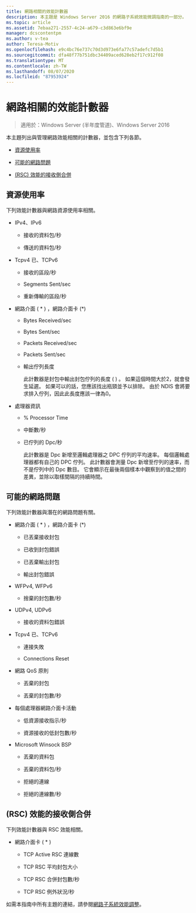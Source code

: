 ```yaml
---
title: 網路相關的效能計數器
description: 本主題是 Windows Server 2016 的網路子系統效能微調指南的一部分。
ms.topic: article
ms.assetid: 7ebaa271-2557-4c24-a679-c3d863e6bf9e
manager: dcscontentpm
ms.author: v-tea
author: Teresa-Motiv
ms.openlocfilehash: e9c4bc76e737c70d3d973e6fa77c57adefc7d5b1
ms.sourcegitcommit: dfa48f77b751dbc34409aced628eb2f17c912f08
ms.translationtype: MT
ms.contentlocale: zh-TW
ms.lasthandoff: 08/07/2020
ms.locfileid: "87953924"
---
```

# <a name="network-related-performance-counters"></a>網路相關的效能計數器

>適用於：Windows Server (半年度管道)、Windows Server 2016

本主題列出與管理網路效能相關的計數器，並包含下列各節。

-   [資源使用率](#bkmk_ru)

-   [可能的網路問題](#bkmk_np)

-   [ (RSC) 效能的接收側合併](#bkmk_rsc)

##  <a name="resource-utilization"></a><a name="bkmk_ru"></a>資源使用率

下列效能計數器與網路資源使用率相關。

- IPv4、IPv6

  -   接收的資料包/秒

  -   傳送的資料包/秒

- Tcpv4 已、TCPv6

  -   接收的區段/秒

  -   Segments Sent/sec

  -   重新傳輸的區段/秒

- 網路介面 ( * ) ，網路介面卡 (\*) 

  - Bytes Received/sec

  - Bytes Sent/sec

  - Packets Received/sec

  - Packets Sent/sec

  - 輸出佇列長度

    此計數器是封包中輸出封包佇列的長度 \( \) 。 如果這個時間大於2，就會發生延遲。 如果可以的話，您應該找出瓶頸並予以排除。 由於 NDIS 會將要求排入佇列，因此此長度應該一律為0。

- 處理器資訊

  - % Processor Time

  - 中斷數/秒

  - 已佇列的 Dpc/秒

    此計數器是 Dpc 新增至邏輯處理器之 DPC 佇列的平均速率。 每個邏輯處理器都有自己的 DPC 佇列。 此計數器會測量 Dpc 新增至佇列的速率，而不是佇列中的 Dpc 數目。 它會顯示在最後兩個樣本中觀察到的值之間的差異，並除以取樣間隔的持續時間。

##  <a name="potential-network-problems"></a><a name="bkmk_np"></a>可能的網路問題

下列效能計數器與潛在的網路問題有關。

-   網路介面 ( * ) ，網路介面卡 (\*) 

    -   已丟棄接收封包

    -   已收到封包錯誤

    -   已丟棄輸出封包

    -   輸出封包錯誤

-   WFPv4, WFPv6

    -   捨棄的封包數/秒

-   UDPv4, UDPv6

    -   接收的資料包錯誤

-   Tcpv4 已、TCPv6

    -   連接失敗

    -   Connections Reset

-   網路 QoS 原則

    -   丟棄的封包

    -   丟棄的封包數/秒

-   每個處理器網路介面卡活動

    -   低資源接收指示/秒

    -   資源接收的低封包數/秒

-   Microsoft Winsock BSP

    -   丟棄的資料包

    -   丟棄的資料包/秒

    -   拒絕的連線

    -   拒絕的連線數/秒

##  <a name="receive-side-coalescing-rsc-performance"></a><a name="bkmk_rsc"></a> (RSC) 效能的接收側合併

下列效能計數器與 RSC 效能相關。

-   網路介面卡 ( * ) 

    -   TCP Active RSC 連線數

    -   TCP RSC 平均封包大小

    -   TCP RSC 合併封包數/秒

    -   TCP RSC 例外狀況/秒

如需本指南中所有主題的連結，請參閱[網路子系統效能調整](net-sub-performance-top.md)。